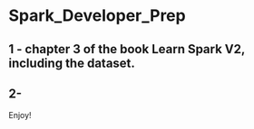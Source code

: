 # Spark_Developer_Prep
## 1 - chapter 3 of the book Learn Spark V2, including the dataset.
## 2- 

Enjoy!
